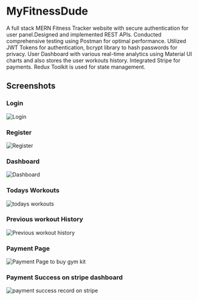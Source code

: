# MyFitnessDude

A full stack MERN Fitness Tracker website with secure authentication for user panel.Designed and implemented REST APIs. Conducted comprehensive testing using Postman for optimal performance.
Utilized JWT Tokens for authentication, bcrypt library to hash passwords for privacy.
            User Dashboard with various real-time analytics using Material UI charts and also stores the user workouts history.
            Integrated Stripe for payments. Redux Toolkit is used for state management.



## Screenshots

### Login
![Login](https://github.com/ajaykumarkc/MyfitnessDude/assets/99161525/e3634f56-60d0-47e4-947c-bbf52b060f7c)

### Register
![Register](https://github.com/ajaykumarkc/MyfitnessDude/assets/99161525/1eec710f-5a33-4f71-affd-a5d6e3aaf8c2)

### Dashboard
![Dashboard](https://github.com/ajaykumarkc/MyfitnessDude/assets/99161525/1e07a273-0bee-4452-9ab0-61ad019b6c8c)

### Todays Workouts
![todays workouts](https://github.com/ajaykumarkc/MyfitnessDude/assets/99161525/827e9d98-6835-431e-9535-80b1bf9215d7)

### Previous workout History
![Previous workout history](https://github.com/ajaykumarkc/MyfitnessDude/assets/99161525/adce6027-6720-47e1-ad00-79d22e757e33)

### Payment Page
![Payment Page to buy gym kit](https://github.com/ajaykumarkc/MyfitnessDude/assets/99161525/0a050b6f-0266-4d14-9503-9bbb0b45f36e)

### Payment Success on stripe dashboard
![payment success record on stripe](https://github.com/ajaykumarkc/MyfitnessDude/assets/99161525/2b57685e-887e-4f2b-ab31-1fdfa3507e5a)

